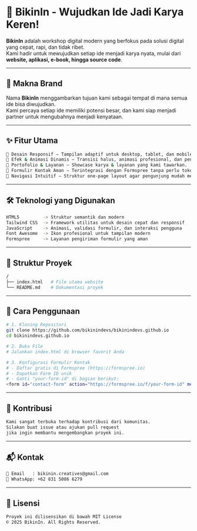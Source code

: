 # 🚀 BikinIn - Wujudkan Ide Jadi Karya Keren!  

**BikinIn** adalah workshop digital modern yang berfokus pada solusi digital yang cepat, rapi, dan tidak ribet.  
Kami hadir untuk mewujudkan setiap ide menjadi karya nyata, mulai dari **website, aplikasi, e-book, hingga source code**.  

---

## 🌟 Makna Brand  
Nama **BikinIn** menggambarkan tujuan kami sebagai tempat di mana semua ide bisa diwujudkan.  
Kami percaya setiap ide memiliki potensi besar, dan kami siap menjadi partner untuk mengubahnya menjadi kenyataan.  

---

## ✨ Fitur Utama  

```bash
📱 Desain Responsif – Tampilan adaptif untuk desktop, tablet, dan mobile.  
🎨 Efek & Animasi Dinamis – Transisi halus, animasi profesional, dan pengalaman interaktif.  
💼 Portofolio & Layanan – Showcase karya & layanan yang kami tawarkan.  
📩 Formulir Kontak Aman – Terintegrasi dengan Formspree tanpa perlu token API.  
🧭 Navigasi Intuitif – Struktur one-page layout agar pengunjung mudah menjelajah.  
```

---

## 🛠️ Teknologi yang Digunakan  

```bash
HTML5         -> Struktur semantik dan modern  
Tailwind CSS  -> Framework utilitas untuk desain cepat dan responsif  
JavaScript    -> Animasi, validasi formulir, dan interaksi pengguna  
Font Awesome  -> Ikon profesional untuk tampilan modern  
Formspree     -> Layanan pengiriman formulir yang aman  
```

---

## 📂 Struktur Proyek  

```bash
/
├── index.html   # File utama website
└── README.md    # Dokumentasi proyek
```

---

## 🚀 Cara Penggunaan  

```bash
# 1. Kloning Repositori
git clone https://github.com/bikinindevs/bikinindevs.github.io
cd bikinindevs.github.io

# 2. Buka File
# Jalankan index.html di browser favorit Anda

# 3. Konfigurasi Formulir Kontak
# - Daftar gratis di Formspree (https://formspree.io)
# - Dapatkan Form ID unik
# - Ganti "your-form-id" di bagian berikut:
<form id="contact-form" action="https://formspree.io/f/your-form-id" method="POST">
```

---

## 🤝 Kontribusi  

```bash
Kami sangat terbuka terhadap kontribusi dari komunitas.
Silakan buat issue atau ajukan pull request
jika ingin membantu mengembangkan proyek ini.  
```

---

## 📬 Kontak  

```bash
📧 Email   : bikinin.creatives@gmail.com  
📱 WhatsApp: +62 831 5086 6279  
```

---

## 📜 Lisensi  

```bash
Proyek ini dilisensikan di bawah MIT License  
© 2025 BikinIn. All Rights Reserved.  
```
